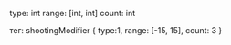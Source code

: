 type: int
range: [int, int]
count: int


тег: shootingModifier
{
type:1,
range: [-15, 15],
count: 3
}